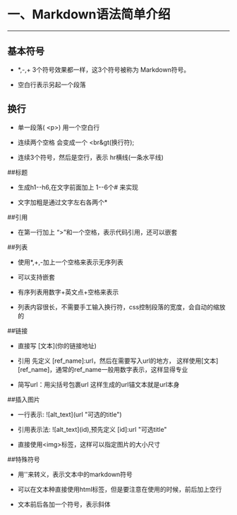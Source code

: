 # 一、Markdown语法简单介绍

---

## 基本符号

* \*,-,+ 3个符号效果都一样，这3个符号被称为 Markdown符号。

* 空白行表示另起一个段落


## 换行
* 单一段落( &lt;p&gt;) 用一个空白行

* 连续两个空格 会变成一个 &lt;br&gt(换行符);

* 连续3个符号，然后是空行，表示 hr横线(一条水平线)

##标题
* 生成h1--h6,在文字前面加上 1--6个# 来实现

* 文字加粗是通过文字左右各两个*

##引用
* 在第一行加上 “>”和一个空格，表示代码引用，还可以嵌套

##列表
* 使用*,+,-加上一个空格来表示无序列表

* 可以支持嵌套

* 有序列表用数字+英文点+空格来表示

* 列表内容很长，不需要手工输入换行符，css控制段落的宽度，会自动的缩放的

##链接
* 直接写 \[文本](你的链接地址)

* 引用 先定义 [ref_name]:url，然后在需要写入url的地方， 这样使用[文本][ref_name]，通常的ref_name一般用数字表示，这样显得专业

* 简写url：用尖括号包裹url 这样生成的url锚文本就是url本身

##插入图片
* 一行表示: !\[alt_text](url "可选的title")

* 引用表示法: !\[alt_text](id),预先定义 [id]:url "可选title"

* 直接使用&lt;img&gt;标签，这样可以指定图片的大小尺寸

##特殊符号
* 用'\'来转义，表示文本中的markdown符号

* 可以在文本种直接使用html标签，但是要注意在使用的时候，前后加上空行

* 文本前后各加一个符号，表示斜体

